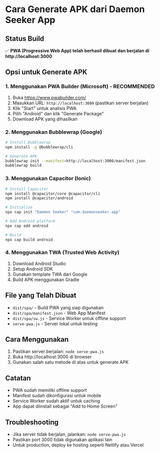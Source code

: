# Cara Generate APK dari Daemon Seeker App

## Status Build
✅ **PWA (Progressive Web App) telah berhasil dibuat dan berjalan di http://localhost:3000**

## Opsi untuk Generate APK

### 1. Menggunakan PWA Builder (Microsoft) - **RECOMMENDED**
1. Buka https://www.pwabuilder.com/
2. Masukkan URL: `http://localhost:3000` (pastikan server berjalan)
3. Klik "Start" untuk analisis PWA
4. Pilih "Android" dan klik "Generate Package"
5. Download APK yang dihasilkan

### 2. Menggunakan Bubblewrap (Google)
```bash
# Install Bubblewrap
npm install -g @bubblewrap/cli

# Generate APK
bubblewrap init --manifest=http://localhost:3000/manifest.json
bubblewrap build
```

### 3. Menggunakan Capacitor (Ionic)
```bash
# Install Capacitor
npm install @capacitor/core @capacitor/cli
npm install @capacitor/android

# Initialize
npx cap init "Daemon Seeker" "com.daemonseeker.app"

# Add Android platform
npx cap add android

# Build
npx cap build android
```

### 4. Menggunakan TWA (Trusted Web Activity)
1. Download Android Studio
2. Setup Android SDK
3. Gunakan template TWA dari Google
4. Build APK menggunakan Gradle

## File yang Telah Dibuat
- `dist/spa/` - Build PWA yang siap digunakan
- `dist/spa/manifest.json` - Web App Manifest
- `dist/spa/sw.js` - Service Worker untuk offline support
- `serve-pwa.js` - Server lokal untuk testing

## Cara Menggunakan
1. Pastikan server berjalan: `node serve-pwa.js`
2. Buka http://localhost:3000 di browser
3. Gunakan salah satu metode di atas untuk generate APK

## Catatan
- PWA sudah memiliki offline support
- Manifest sudah dikonfigurasi untuk mobile
- Service Worker sudah aktif untuk caching
- App dapat diinstall sebagai "Add to Home Screen"

## Troubleshooting
- Jika server tidak berjalan, jalankan: `node serve-pwa.js`
- Pastikan port 3000 tidak digunakan aplikasi lain
- Untuk production, deploy ke hosting seperti Netlify atau Vercel


